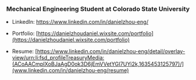 <h3 align="center">Mechanical Engineering Student at Colorado State University</h3>

- LinkedIn: https://www.linkedin.com/in/danielzhou-eng/

- Portfolio: [https://danielzhoudaniel.wixsite.com/portfolio](https://danielzhoudaniel.wixsite.com/portfolio)

- Resume: [https://www.linkedin.com/in/danielzhou-eng/detail/overlay-view/urn:li:fsd_profileTreasuryMedia:(ACoAACmplXoBJaAgD0ok3D6jEmVVetYGI7UYi2k,1635453125797)/](www.linkedin.com/in/danielzhou-eng/resume)


